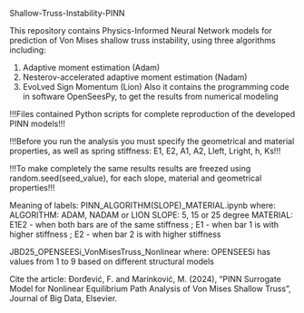 Shallow-Truss-Instability-PINN

This repository contains Physics-Informed Neural Network models for prediction of Von Mises shallow truss instability, using three algorithms including:
1. Adaptive moment estimation (Adam)
2. Nesterov-accelerated adaptive moment estimation (Nadam)
3. EvoLved Sign Momentum (Lion)
Also it contains the programming code in software OpenSeesPy, to get the results from numerical modeling

!!!Files contained Python scripts for complete reproduction of the developed PINN models!!!

!!!Before you run the analysis you must specify the geometrical and material properties, as well as spring stiffness: E1, E2, A1, A2, Lleft, Lright, h, Ks!!!

!!!To make completely the same results results are freezed using random.seed(seed_value), for each slope, material and geometrical properties!!!

Meaning of labels: PINN_ALGORITHM(SLOPE)_MATERIAL.ipynb where:
                   ALGORITHM: ADAM, NADAM or LION
                   SLOPE: 5, 15 or 25 degree
                   MATERIAL: E1E2 - when both bars are of the same stiffness ; E1 - when bar 1 is with higher stiffness ; E2 - when bar 2 is with higher stiffness

JBD25_OPENSEESi_VonMisesTruss_Nonlinear where:
OPENSEESi has values from 1 to 9 based on different structural models

Cite the article: Đorđević, F. and Marinković, M. (2024), “PINN Surrogate Model for Nonlinear Equilibrium Path Analysis of Von Mises Shallow Truss”, Journal of Big Data, Elsevier.
